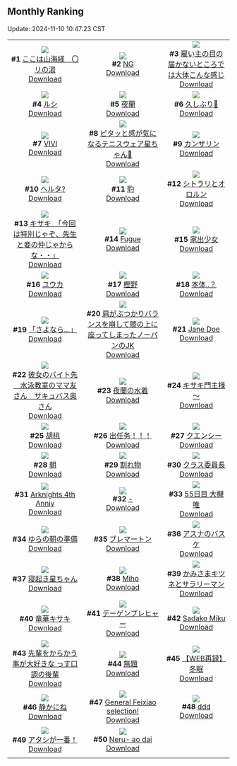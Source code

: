 ## Monthly Ranking
Update: 2024-11-10 10:47:23 CST

|      |      |      |
| :----: | :----: | :----: |
| ![](https://i.pixiv.re/c/240x480/img-master/img/2024/10/12/08/00/01/123249817_p0_master1200.jpg)<br>**#1** [ここは山海経　〇リの湯](https://www.pixiv.net/artworks/123249817)<br>[Download](https://i.pixiv.re/img-original/img/2024/10/12/08/00/01/123249817_p0.jpg) | ![](https://i.pixiv.re/c/240x480/img-master/img/2024/10/12/21/42/53/123268268_p0_master1200.jpg)<br>**#2** [NG](https://www.pixiv.net/artworks/123268268)<br>[Download](https://i.pixiv.re/img-original/img/2024/10/12/21/42/53/123268268_p0.jpg) | ![](https://i.pixiv.re/c/240x480/img-master/img/2024/10/12/16/38/42/123259504_p0_master1200.jpg)<br>**#3** [雇い主の目の届かないところでは大体こんな感じ](https://www.pixiv.net/artworks/123259504)<br>[Download](https://i.pixiv.re/img-original/img/2024/10/12/16/38/42/123259504_p0.jpg) |
| ![](https://i.pixiv.re/c/240x480/img-master/img/2024/10/12/00/00/30/123241801_p0_master1200.jpg)<br>**#4** [ルシ](https://www.pixiv.net/artworks/123241801)<br>[Download](https://i.pixiv.re/img-original/img/2024/10/12/00/00/30/123241801_p0.jpg) | ![](https://i.pixiv.re/c/240x480/img-master/img/2024/10/12/00/00/11/123241704_p0_master1200.jpg)<br>**#5** [夜蘭](https://www.pixiv.net/artworks/123241704)<br>[Download](https://i.pixiv.re/img-original/img/2024/10/12/00/00/11/123241704_p0.png) | ![](https://i.pixiv.re/c/240x480/img-master/img/2024/10/12/00/28/57/123243024_p0_master1200.jpg)<br>**#6** [久しぶり💙](https://www.pixiv.net/artworks/123243024)<br>[Download](https://i.pixiv.re/img-original/img/2024/10/12/00/28/57/123243024_p0.png) |
| ![](https://i.pixiv.re/c/240x480/img-master/img/2024/10/12/00/00/12/123241716_p0_master1200.jpg)<br>**#7** [VIVI](https://www.pixiv.net/artworks/123241716)<br>[Download](https://i.pixiv.re/img-original/img/2024/10/12/00/00/12/123241716_p0.jpg) | ![](https://i.pixiv.re/c/240x480/img-master/img/2024/10/12/18/32/47/123262369_p0_master1200.jpg)<br>**#8** [ピタッと感が気になるテニスウェア星ちゃん🎾](https://www.pixiv.net/artworks/123262369)<br>[Download](https://i.pixiv.re/img-original/img/2024/10/12/18/32/47/123262369_p0.png) | ![](https://i.pixiv.re/c/240x480/img-master/img/2024/10/12/00/00/13/123241721_p0_master1200.jpg)<br>**#9** [カンザリン](https://www.pixiv.net/artworks/123241721)<br>[Download](https://i.pixiv.re/img-original/img/2024/10/12/00/00/13/123241721_p0.png) |
| ![](https://i.pixiv.re/c/240x480/img-master/img/2024/10/12/23/07/50/123271169_p0_master1200.jpg)<br>**#10** [ヘルタ?](https://www.pixiv.net/artworks/123271169)<br>[Download](https://i.pixiv.re/img-original/img/2024/10/12/23/07/50/123271169_p0.png) | ![](https://i.pixiv.re/c/240x480/img-master/img/2024/10/10/00/00/26/123186495_p0_master1200.jpg)<br>**#11** [豹](https://www.pixiv.net/artworks/123186495)<br>[Download](https://i.pixiv.re/img-original/img/2024/10/10/00/00/26/123186495_p0.jpg) | ![](https://i.pixiv.re/c/240x480/img-master/img/2024/10/11/00/34/43/123215708_p0_master1200.jpg)<br>**#12** [シトラリとオロルン](https://www.pixiv.net/artworks/123215708)<br>[Download](https://i.pixiv.re/img-original/img/2024/10/11/00/34/43/123215708_p0.jpg) |
| ![](https://i.pixiv.re/c/240x480/img-master/img/2024/10/13/08/00/05/123281668_p0_master1200.jpg)<br>**#13** [キサキ　「今回は特別じゃぞ、先生と妾の仲じゃからな・・」](https://www.pixiv.net/artworks/123281668)<br>[Download](https://i.pixiv.re/img-original/img/2024/10/13/08/00/05/123281668_p0.jpg) | ![](https://i.pixiv.re/c/240x480/img-master/img/2024/10/12/21/26/51/123267731_p0_master1200.jpg)<br>**#14** [Fugue](https://www.pixiv.net/artworks/123267731)<br>[Download](https://i.pixiv.re/img-original/img/2024/10/12/21/26/51/123267731_p0.png) | ![](https://i.pixiv.re/c/240x480/img-master/img/2024/10/11/00/00/17/123214280_p0_master1200.jpg)<br>**#15** [家出少女](https://www.pixiv.net/artworks/123214280)<br>[Download](https://i.pixiv.re/img-original/img/2024/10/11/00/00/17/123214280_p0.png) |
| ![](https://i.pixiv.re/c/240x480/img-master/img/2024/10/12/08/49/31/123250515_p0_master1200.jpg)<br>**#16** [ユウカ](https://www.pixiv.net/artworks/123250515)<br>[Download](https://i.pixiv.re/img-original/img/2024/10/12/08/49/31/123250515_p0.jpg) | ![](https://i.pixiv.re/c/240x480/img-master/img/2024/10/12/19/20/38/123263726_p0_master1200.jpg)<br>**#17** [樫野](https://www.pixiv.net/artworks/123263726)<br>[Download](https://i.pixiv.re/img-original/img/2024/10/12/19/20/38/123263726_p0.jpg) | ![](https://i.pixiv.re/c/240x480/img-master/img/2024/10/12/20/03/04/123265006_p0_master1200.jpg)<br>**#18** [本体..？](https://www.pixiv.net/artworks/123265006)<br>[Download](https://i.pixiv.re/img-original/img/2024/10/12/20/03/04/123265006_p0.png) |
| ![](https://i.pixiv.re/c/240x480/img-master/img/2024/10/13/00/00/31/123273147_p0_master1200.jpg)<br>**#19** [「さよなら…」](https://www.pixiv.net/artworks/123273147)<br>[Download](https://i.pixiv.re/img-original/img/2024/10/13/00/00/31/123273147_p0.jpg) | ![](https://i.pixiv.re/c/240x480/img-master/img/2024/10/12/21/30/04/123267843_p0_master1200.jpg)<br>**#20** [肩がぶつかりバランスを崩して膝の上に座ってしまったノーパンのJK](https://www.pixiv.net/artworks/123267843)<br>[Download](https://i.pixiv.re/img-original/img/2024/10/12/21/30/04/123267843_p0.jpg) | ![](https://i.pixiv.re/c/240x480/img-master/img/2024/10/10/19/23/38/123205193_p0_master1200.jpg)<br>**#21** [Jane Doe](https://www.pixiv.net/artworks/123205193)<br>[Download](https://i.pixiv.re/img-original/img/2024/10/10/19/23/38/123205193_p0.png) |
| ![](https://i.pixiv.re/c/240x480/img-master/img/2024/10/11/00/01/02/123214445_p0_master1200.jpg)<br>**#22** [彼女のバイト先＿水泳教室のママ友さん＿サキュバス奥さん](https://www.pixiv.net/artworks/123214445)<br>[Download](https://i.pixiv.re/img-original/img/2024/10/11/00/01/02/123214445_p0.jpg) | ![](https://i.pixiv.re/c/240x480/img-master/img/2024/10/13/00/00/40/123273182_p0_master1200.jpg)<br>**#23** [夜蘭の水着](https://www.pixiv.net/artworks/123273182)<br>[Download](https://i.pixiv.re/img-original/img/2024/10/13/00/00/40/123273182_p0.png) | ![](https://i.pixiv.re/c/240x480/img-master/img/2024/10/10/00/05/27/123186931_p0_master1200.jpg)<br>**#24** [キサキ門主様～](https://www.pixiv.net/artworks/123186931)<br>[Download](https://i.pixiv.re/img-original/img/2024/10/10/00/05/27/123186931_p0.jpg) |
| ![](https://i.pixiv.re/c/240x480/img-master/img/2024/10/12/18/04/30/123261628_p0_master1200.jpg)<br>**#25** [胡桃](https://www.pixiv.net/artworks/123261628)<br>[Download](https://i.pixiv.re/img-original/img/2024/10/12/18/04/30/123261628_p0.png) | ![](https://i.pixiv.re/c/240x480/img-master/img/2024/10/11/03/20/29/123218904_p0_master1200.jpg)<br>**#26** [出任务！！！](https://www.pixiv.net/artworks/123218904)<br>[Download](https://i.pixiv.re/img-original/img/2024/10/11/03/20/29/123218904_p0.jpg) | ![](https://i.pixiv.re/c/240x480/img-master/img/2024/10/10/20/15/50/123206673_p0_master1200.jpg)<br>**#27** [クエンシー](https://www.pixiv.net/artworks/123206673)<br>[Download](https://i.pixiv.re/img-original/img/2024/10/10/20/15/50/123206673_p0.jpg) |
| ![](https://i.pixiv.re/c/240x480/img-master/img/2024/10/11/00/00/17/123214277_p0_master1200.jpg)<br>**#28** [朝](https://www.pixiv.net/artworks/123214277)<br>[Download](https://i.pixiv.re/img-original/img/2024/10/11/00/00/17/123214277_p0.jpg) | ![](https://i.pixiv.re/c/240x480/img-master/img/2024/10/12/16/16/23/123258999_p0_master1200.jpg)<br>**#29** [割れ物](https://www.pixiv.net/artworks/123258999)<br>[Download](https://i.pixiv.re/img-original/img/2024/10/12/16/16/23/123258999_p0.png) | ![](https://i.pixiv.re/c/240x480/img-master/img/2024/10/12/20/14/10/123265360_p0_master1200.jpg)<br>**#30** [クラス委員長](https://www.pixiv.net/artworks/123265360)<br>[Download](https://i.pixiv.re/img-original/img/2024/10/12/20/14/10/123265360_p0.png) |
| ![](https://i.pixiv.re/c/240x480/img-master/img/2024/10/12/00/00/32/123241807_p0_master1200.jpg)<br>**#31** [Arknights 4th Anniv](https://www.pixiv.net/artworks/123241807)<br>[Download](https://i.pixiv.re/img-original/img/2024/10/12/00/00/32/123241807_p0.jpg) | ![](https://i.pixiv.re/c/240x480/img-master/img/2024/10/14/00/09/26/123307640_p0_master1200.jpg)<br>**#32** [-](https://www.pixiv.net/artworks/123307640)<br>[Download](https://i.pixiv.re/img-original/img/2024/10/14/00/09/26/123307640_p0.png) | ![](https://i.pixiv.re/c/240x480/img-master/img/2024/10/12/19/37/17/123264153_p0_master1200.jpg)<br>**#33** [55日目 大槻唯](https://www.pixiv.net/artworks/123264153)<br>[Download](https://i.pixiv.re/img-original/img/2024/10/12/19/37/17/123264153_p0.png) |
| ![](https://i.pixiv.re/c/240x480/img-master/img/2024/10/11/20/11/22/123234496_p0_master1200.jpg)<br>**#34** [ゆらの朝の準備](https://www.pixiv.net/artworks/123234496)<br>[Download](https://i.pixiv.re/img-original/img/2024/10/11/20/11/22/123234496_p0.jpg) | ![](https://i.pixiv.re/c/240x480/img-master/img/2024/10/11/22/17/06/123238467_p0_master1200.jpg)<br>**#35** [ブレマートン](https://www.pixiv.net/artworks/123238467)<br>[Download](https://i.pixiv.re/img-original/img/2024/10/11/22/17/06/123238467_p0.png) | ![](https://i.pixiv.re/c/240x480/img-master/img/2024/10/13/20/34/06/123299180_p0_master1200.jpg)<br>**#36** [アスナのバスケ](https://www.pixiv.net/artworks/123299180)<br>[Download](https://i.pixiv.re/img-original/img/2024/10/13/20/34/06/123299180_p0.jpg) |
| ![](https://i.pixiv.re/c/240x480/img-master/img/2024/10/10/00/00/39/123186561_p0_master1200.jpg)<br>**#37** [寝起き星ちゃん](https://www.pixiv.net/artworks/123186561)<br>[Download](https://i.pixiv.re/img-original/img/2024/10/10/00/00/39/123186561_p0.jpg) | ![](https://i.pixiv.re/c/240x480/img-master/img/2024/10/11/00/00/19/123214292_p0_master1200.jpg)<br>**#38** [Miho](https://www.pixiv.net/artworks/123214292)<br>[Download](https://i.pixiv.re/img-original/img/2024/10/11/00/00/19/123214292_p0.jpg) | ![](https://i.pixiv.re/c/240x480/img-master/img/2024/10/12/09/22/28/123251081_p0_master1200.jpg)<br>**#39** [かみさまキツネとサラリーマン](https://www.pixiv.net/artworks/123251081)<br>[Download](https://i.pixiv.re/img-original/img/2024/10/12/09/22/28/123251081_p0.png) |
| ![](https://i.pixiv.re/c/240x480/img-master/img/2024/10/10/21/19/13/123208630_p0_master1200.jpg)<br>**#40** [竜華キサキ](https://www.pixiv.net/artworks/123208630)<br>[Download](https://i.pixiv.re/img-original/img/2024/10/10/21/19/13/123208630_p0.jpg) | ![](https://i.pixiv.re/c/240x480/img-master/img/2024/10/11/12/19/15/123225406_p0_master1200.jpg)<br>**#41** [デーゲンブレヒャー](https://www.pixiv.net/artworks/123225406)<br>[Download](https://i.pixiv.re/img-original/img/2024/10/11/12/19/15/123225406_p0.jpg) | ![](https://i.pixiv.re/c/240x480/img-master/img/2024/10/11/04/52/04/123219867_p0_master1200.jpg)<br>**#42** [Sadako Miku](https://www.pixiv.net/artworks/123219867)<br>[Download](https://i.pixiv.re/img-original/img/2024/10/11/04/52/04/123219867_p0.png) |
| ![](https://i.pixiv.re/c/240x480/img-master/img/2024/10/26/16/04/09/123232184_p0_master1200.jpg)<br>**#43** [先輩をからかう事が大好きな っす口調の後輩](https://www.pixiv.net/artworks/123232184)<br>[Download](https://i.pixiv.re/img-original/img/2024/10/26/16/04/09/123232184_p0.jpg) | ![](https://i.pixiv.re/c/240x480/img-master/img/2024/10/13/09/44/21/123283347_p0_master1200.jpg)<br>**#44** [無題](https://www.pixiv.net/artworks/123283347)<br>[Download](https://i.pixiv.re/img-original/img/2024/10/13/09/44/21/123283347_p0.png) | ![](https://i.pixiv.re/c/240x480/img-master/img/2024/10/12/21/05/57/123267051_p0_master1200.jpg)<br>**#45** [【WEB再録】冬眠](https://www.pixiv.net/artworks/123267051)<br>[Download](https://i.pixiv.re/img-original/img/2024/10/12/21/05/57/123267051_p0.jpg) |
| ![](https://i.pixiv.re/c/240x480/img-master/img/2024/10/10/00/00/08/123186394_p0_master1200.jpg)<br>**#46** [静かにね](https://www.pixiv.net/artworks/123186394)<br>[Download](https://i.pixiv.re/img-original/img/2024/10/10/00/00/08/123186394_p0.png) | ![](https://i.pixiv.re/c/240x480/img-master/img/2024/10/11/01/47/14/123217448_p0_master1200.jpg)<br>**#47** [General Feixiao selection!](https://www.pixiv.net/artworks/123217448)<br>[Download](https://i.pixiv.re/img-original/img/2024/10/11/01/47/14/123217448_p0.jpg) | ![](https://i.pixiv.re/c/240x480/img-master/img/2024/10/12/00/34/04/123243242_p0_master1200.jpg)<br>**#48** [ddd](https://www.pixiv.net/artworks/123243242)<br>[Download](https://i.pixiv.re/img-original/img/2024/10/12/00/34/04/123243242_p0.jpg) |
| ![](https://i.pixiv.re/c/240x480/img-master/img/2024/10/12/11/38/14/123253021_p0_master1200.jpg)<br>**#49** [アタシが一番！](https://www.pixiv.net/artworks/123253021)<br>[Download](https://i.pixiv.re/img-original/img/2024/10/12/11/38/14/123253021_p0.png) | ![](https://i.pixiv.re/c/240x480/img-master/img/2024/10/13/15/16/29/123290446_p0_master1200.jpg)<br>**#50** [Neru- ao dai](https://www.pixiv.net/artworks/123290446)<br>[Download](https://i.pixiv.re/img-original/img/2024/10/13/15/16/29/123290446_p0.jpg) |
|      |
